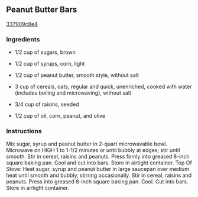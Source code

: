 ## Peanut Butter Bars

[337909c8e4](http://www.kraftrecipes.com/recipes/peanut-butter-bars-51843.aspx)

### Ingredients

 - 1/2 cup of sugars, brown

 - 1/2 cup of syrups, corn, light

 - 1/2 cup of peanut butter, smooth style, without salt

 - 3 cup of cereals, oats, regular and quick, unenriched, cooked with water (includes boiling and microwaving), without salt

 - 3/4 cup of raisins, seeded

 - 1/2 cup of oil, corn, peanut, and olive

### Instructions

Mix sugar, syrup and peanut butter in 2-quart microwavable bowl. Microwave on HIGH 1 to 1-1/2 minutes or until bubbly at edges; stir until smooth. Stir in cereal, raisins and peanuts. Press firmly into greased 8-inch square baking pan. Cool and cut into bars. Store in airtight container. Top Of Stove: Heat sugar, syrup and peanut butter in large saucepan over medium heat until smooth and bubbly, stirring occasionally. Stir in cereal, raisins and peanuts. Press into greased 8-inch square baking pan. Cool. Cut into bars. Store in airtight container.